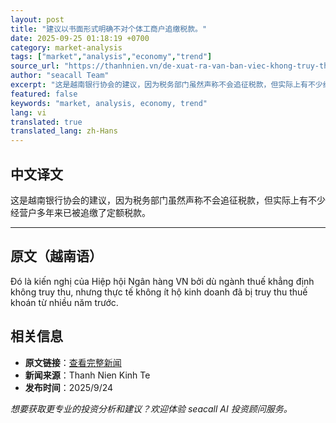 ```yaml
---
layout: post
title: "建议以书面形式明确不对个体工商户追缴税款。"
date: 2025-09-25 01:18:19 +0700
category: market-analysis
tags: ["market","analysis","economy","trend"]
source_url: "https://thanhnien.vn/de-xuat-ra-van-ban-viec-khong-truy-thu-thue-ho-kinh-doanh-185250924221306558.htm"
author: "seacall Team"
excerpt: "这是越南银行协会的建议，因为税务部门虽然声称不会追征税款，但实际上有不少经营户多年来已被追缴了定额税款。..."
featured: false
keywords: "market, analysis, economy, trend"
lang: vi
translated: true
translated_lang: zh-Hans
---
```


## 中文译文

这是越南银行协会的建议，因为税务部门虽然声称不会追征税款，但实际上有不少经营户多年来已被追缴了定额税款。

---

## 原文（越南语）

Đ&oacute; l&agrave; kiến nghị của Hiệp hội Ng&acirc;n h&agrave;ng VN bởi d&ugrave; ng&agrave;nh thuế khẳng định kh&ocirc;ng truy thu, nhưng thực tế kh&ocirc;ng &iacute;t hộ kinh doanh đ&atilde; bị truy thu thuế kho&aacute;n từ nhiều năm trước.

## 相关信息

- **原文链接**：[查看完整新闻](https://thanhnien.vn/de-xuat-ra-van-ban-viec-khong-truy-thu-thue-ho-kinh-doanh-185250924221306558.htm)
- **新闻来源**：Thanh Nien Kinh Te
- **发布时间**：2025/9/24

*想要获取更专业的投资分析和建议？欢迎体验 seacall AI 投资顾问服务。*